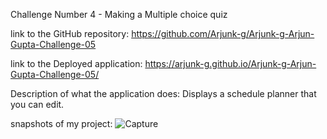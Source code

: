 Challenge Number 4 - Making a Multiple choice quiz

link to the GitHub repository: https://github.com/Arjunk-g/Arjunk-g-Arjun-Gupta-Challenge-05

link to the Deployed application: https://arjunk-g.github.io/Arjunk-g-Arjun-Gupta-Challenge-05/

Description of what the application does: Displays a schedule planner that you can edit.

snapshots of my project:
![Capture](https://user-images.githubusercontent.com/112139137/196718991-8dd9d65e-d59e-4ce1-b7c9-2d2aa13b9e43.PNG)
